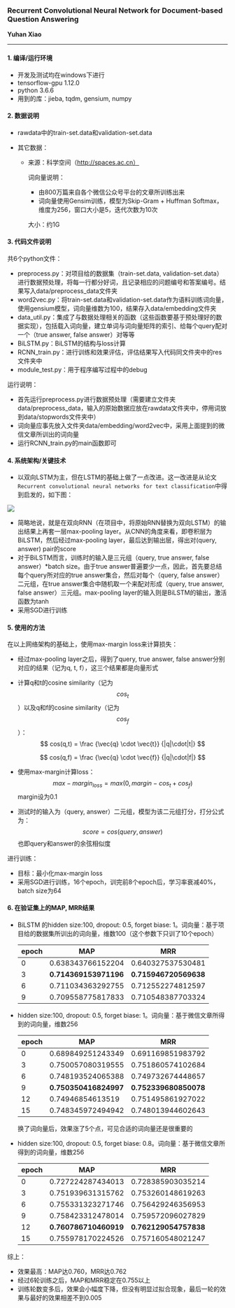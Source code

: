 ### Recurrent Convolutional Neural Network  for Document-based Question Answering

**Yuhan Xiao**

------



#### 1. 编译/运行环境  

- 开发及测试均在windows下进行  
- tensorflow-gpu 1.12.0  
- python 3.6.6  
- 用到的库：jieba, tqdm, gensium, numpy



#### 2. 数据说明  

- rawdata中的train-set.data和validation-set.data    

- 其它数据：  

  - 来源：科学空间（http://spaces.ac.cn）

    词向量说明：

    - 由800万篇来自各个微信公众号平台的文章所训练出来
    - 词向量使用Gensim训练，模型为Skip-Gram + Huffman Softmax，维度为256，窗口大小是5，迭代次数为10次

    大小：约1G



#### 3. 代码文件说明  

共6个python文件：

- preprocess.py：对项目给的数据集（train-set.data, validation-set.data）进行数据预处理，将每一行都分好词，且记录相应的问题编号和答案编号。结果写入data/preprocess_data文件夹  
- word2vec.py：将train-set.data和validation-set.data作为语料训练词向量，使用gensium模型，词向量维数为100，结果存入data/embedding文件夹  
- data_util.py：集成了与数据处理相关的函数（这些函数要基于预处理好的数据实现），包括载入词向量，建立单词与词向量矩阵的索引、给每个query配对一个（true answer, false answer）对等等  
- BiLSTM.py：BiLSTM的结构与loss计算  
- RCNN_train.py：进行训练和效果评估，评估结果写入代码同文件夹中的res文件夹中  
- module_test.py：用于程序编写过程中的debug    

运行说明：

- 首先运行preprocess.py进行数据预处理（需要建立文件夹data/preprocess_data，输入的原始数据应放在rawdata文件夹中，停用词放到data/stopwords文件夹中）
- 词向量应事先放入文件夹data/embedding/word2vec中，采用上面提到的微信文章所训出的词向量  
- 运行RCNN_train.py的main函数即可  



#### 4. 系统架构/关键技术  

- 以双向LSTM为主，但在LSTM的基础上做了一点改进。这一改进是从论文```Recurrent convolutional neural networks for text classification```中得到启发的，如下图：

![](http://ww1.sinaimg.cn/mw690/0071tMo1ly1fyfgvryk3ej30t10ca0v2.jpg)

- 简略地说，就是在双向RNN（在项目中，将原始RNN替换为双向LSTM）的输出结果上再套一层max-pooling layer。从CNN的角度来看，即卷积层为BiLSTM，然后经过max-pooling layer，最后达到输出层，得出对(query, answer) pair的score  
- 对于BiLSTM而言，训练时的输入是三元组（query, true answer, false answer）*batch size。由于true answer普遍要少一点，因此，首先要总结每个query所对应的true answer集合，然后对每个（query, false answer）二元组，在true answer集合中随机取一个来配对形成（query, true answer, false answer）三元组。max-pooling layer的输入则是BiLSTM的输出，激活函数为tanh  
- 采用SGD进行训练  



#### 5. 使用的方法  

在以上网络架构的基础上，使用max-margin loss来计算损失：

- 经过max-pooling layer之后，得到了query, true answer, false answer分别对应的结果（记为q, t, f），这三个结果都是向量形式   

- 计算q和t的cosine similarity（记为$$cos_t$$）以及q和f的cosine similarity（记为$$cos_f$$）：  
  $$
  cos(q,t) = \frac {\vec{q} \cdot \vec{t}} {|q|\cdot|t|}
  $$

  $$
  cos(q,f) = \frac {\vec{q} \cdot \vec{f}} {|q|\cdot|f|}
  $$





- 使用max-margin计算loss：
  $$
  max-margin_{loss} = max(0, margin - cos_t + cos_f)
  $$
  margin设为0.1  

- 测试时的输入为（query, answer）二元组，模型为该二元组打分，打分公式为：
  $$
  score = cos(query, answer)
  $$
  也即query和answer的余弦相似度



进行训练：  

- 目标：最小化max-margin loss  
- 采用SGD进行训练，16个epoch，训完前8个epoch后，学习率衰减40%，batch size为64    



#### 6. 在验证集上的MAP, MRR结果  

- BiLSTM 的hidden size:100,  dropout: 0.5,  forget biase: 1。词向量：基于项目给的数据集所训出的词向量，维数100（这个参数下只训了10个epoch）    

  | epoch | MAP                   | MRR                   |
  | ----- | --------------------- | --------------------- |
  | 0     | 0.638343766152204     | 0.640327537530481     |
  | 3     | **0.714369153971196** | **0.715946720569638** |
  | 6     | 0.711034363292755     | 0.712552274812597     |
  | 9     | 0.709558775817833     | 0.710548387703324     |

- hidden size:100,  dropout: 0.5, forget biase: 1。词向量：基于微信文章所得到的词向量，维数256  

  | epoch | MAP                   | MRR                   |
  | ----- | --------------------- | --------------------- |
  | 0     | 0.689849251243349     | 0.691169851983792     |
  | 3     | 0.750057080319555     | 0.751860574102684     |
  | 6     | 0.748193524065388     | 0.749732674448657     |
  | 9     | **0.750350416824997** | **0.752339680850078** |
  | 12    | 0.74946854613519      | 0.751495861927022     |
  | 15    | 0.748345972494942     | 0.748013944602643     |

  换了词向量后，效果涨了5个点，可见合适的词向量还是很重要的   

- hidden size:100,  dropout: 0.5, forget biase: 0.8。词向量：基于微信文章所得到的词向量，维数256  

  | epoch | MAP                   | MRR                   |
  | ----- | --------------------- | --------------------- |
  | 0     | 0.727224287434013     | 0.728385903035214     |
  | 3     | 0.751939631315762     | 0.753260148619263     |
  | 6     | 0.755331323271746     | 0.756429246356953     |
  | 9     | 0.758423312478014     | 0.759572096027829     |
  | 12    | **0.760786710460919** | **0.762129054757838** |
  | 15    | 0.755978170224526     | 0.757160548021247     |



综上：  

- 效果最高：MAP达0.760，MRR达0.762  
- 经过6轮训练之后，MAP和MRR稳定在0.755以上  
- 训练轮数变多后，效果会小幅度下降，但没有明显过拟合现象，最后一轮的效果与最好的效果相差不到0.005  

